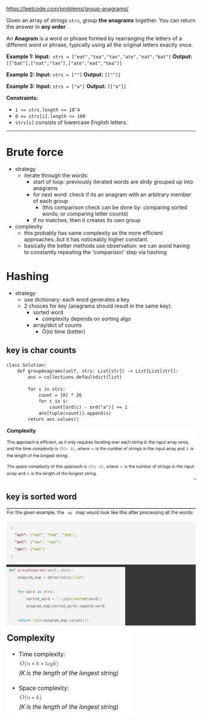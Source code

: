 https://leetcode.com/problems/group-anagrams/

Given an array of strings `strs`, group **the anagrams** together. You can return the answer in **any order**.

An **Anagram** is a word or phrase formed by rearranging the letters of a different word or phrase, typically using all the original letters exactly once.



**Example 1:**
**Input:**` strs = ["eat","tea","tan","ate","nat","bat"]`
**Output:** `[["bat"],["nat","tan"],["ate","eat","tea"]]`

**Example 2:**
**Input:** `strs = [""]`
**Output:** `[[""]]`

**Example 3:**
**Input:** `strs = ["a"]`
**Output:** `[["a"]]`



**Constraints:**
- `1 <= strs.length <= 10^4`
- `0 <= strs[i].length <= 100`
- `strs[i]` consists of lowercase English letters.





---

# Brute force
- strategy
	- iterate through the words:
		- start of loop: previously iterated words are alrdy grouped up into anagrams
		- for next word: check if its an anagram with an arbitrary member of each group
			- (this comparison check can be done by: comparing sorted words; or comparing letter counts)
		- if no matches, then it creates its own group
- complexity
	- this probably has same complexity as the more efficient approaches..but it has noticeably higher constant.
	- basically the better methods use observation: we can avoid having to constantly repeating the 'comparison' step via hashing

# Hashing
- strategy
	- use dictionary: each word generates a key
	- 2 choices for key (anagrams should result in the same key):
		- sorted word
			- complexity depends on sorting algo
		- array/dict of counts
			- O(n) time (better)



## key is char counts
```
class Solution:
    def groupAnagrams(self, strs: List[str]) -> List[List[str]]:
        ans = collections.defaultdict(list)

        for s in strs:
            count = [0] * 26
            for c in s:
                count[ord(c) - ord("a")] += 1
            ans[tuple(count)].append(s)
        return ans.values()
```

![](../!assets/attachments/Pasted%20image%2020240224210747.png)


## key is sorted word
![](../!assets/attachments/Pasted%20image%2020240224210648.png)

![](../!assets/attachments/Pasted%20image%2020240224210719.png)

